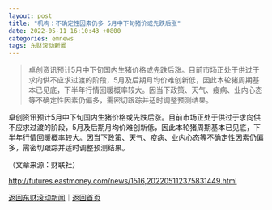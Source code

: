 ```yaml
---
layout: post
title: "机构：不确定性因素仍多 5月中下旬猪价或先跌后涨"
date: 2022-05-11 16:10:43 +0800
categories: emnews
tags: 东财滚动新闻
---
```

> 卓创资讯预计5月中下旬国内生猪价格或先跌后涨。目前市场正处于供过于求向供不应求过渡的阶段，5月及后期月均价难创新低，因此本轮猪周期基本已见底，下半年行情回暖概率较大。因当下政策、天气、疫病、业内心态等不确定性因素仍偏多，需密切跟踪并适时调整预测结果。

<p>卓创资讯预计5月中下旬国内生猪价格或先跌后涨。目前市场正处于供过于求向供不应求过渡的阶段，5月及后期月均价难创新低，因此本轮猪周期基本已见底，下半年行情回暖概率较大。因当下政策、天气、疫病、业内心态等不确定性因素仍偏多，需密切跟踪并适时调整预测结果。</p><p class="em_media">（文章来源：财联社）</p>

<http://futures.eastmoney.com/news/1516,202205112375831449.html>

[返回东财滚动新闻](//finews.withounder.com/emnews/)｜[返回首页](//finews.withounder.com/)